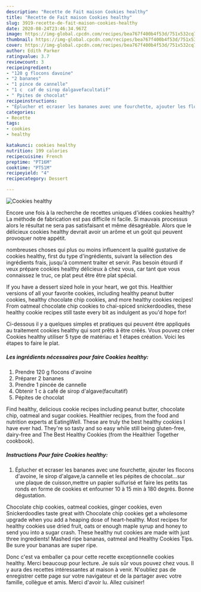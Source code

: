 ```yaml
---
description: "Recette de Fait maison Cookies healthy"
title: "Recette de Fait maison Cookies healthy"
slug: 3919-recette-de-fait-maison-cookies-healthy
date: 2020-08-24T23:46:34.967Z
image: https://img-global.cpcdn.com/recipes/bea767f400b4f53d/751x532cq70/cookies-healthy-photo-principale-de-la-recette.jpg
thumbnail: https://img-global.cpcdn.com/recipes/bea767f400b4f53d/751x532cq70/cookies-healthy-photo-principale-de-la-recette.jpg
cover: https://img-global.cpcdn.com/recipes/bea767f400b4f53d/751x532cq70/cookies-healthy-photo-principale-de-la-recette.jpg
author: Edith Parker
ratingvalue: 3.7
reviewcount: 3
recipeingredient:
- "120 g flocons davoine"
- "2 bananes"
- "1 pince de cannelle"
- "1 c  caf de sirop dalgavefacultatif"
- " Ppites de chocolat"
recipeinstructions:
- "Éplucher et ecraser les bananes avec une fourchette, ajouter les flocons d&#39;avoine, le sirop d&#39;algave,la cannelle et les pépites de chocolat...sur une plaque de cuisson,mettre un papier sulfurisé et faire les petits tas ronds en forme de cookies et enfourner 10 à 15 min à 180 degrés. Bonne dégustation."
categories:
- Recette
tags:
- cookies
- healthy

katakunci: cookies healthy 
nutrition: 199 calories
recipecuisine: French
preptime: "PT16M"
cooktime: "PT51M"
recipeyield: "4"
recipecategory: Dessert

---
```



![Cookies healthy](https://img-global.cpcdn.com/recipes/bea767f400b4f53d/751x532cq70/cookies-healthy-photo-principale-de-la-recette.jpg)

Encore une fois à la recherche de recettes uniques d'idées cookies healthy? La méthode de fabrication est pas difficile ni facile. Si mauvais processus alors le résultat ne sera pas satisfaisant et même désagréable. Alors que le délicieux cookies healthy devrait avoir un arôme et un goût qui peuvent provoquer notre appétit.

nombreuses choses qui plus ou moins influencent la qualité gustative de cookies healthy, first du type d'ingrédients, suivant la sélection des ingrédients frais, jusqu'à comment traiter et servir. Pas besoin étourdi if veux prépare cookies healthy délicieux à chez vous, car tant que vous connaissez le truc, ce plat peut être être plat spécial.

If you have a dessert sized hole in your heart, we got this. Healthier versions of all your favorite cookies, including healthy peanut butter cookies, healthy chocolate chip cookies, and more healthy cookies recipes! From oatmeal chocolate chip cookies to chai-spiced snickerdoodles, these healthy cookie recipes still taste every bit as indulgent as you&#39;d hope for!


Ci-dessous il y a quelques simples et pratiques qui peuvent être appliqués au traitement cookies healthy qui sont prêts à être créés. Vous pouvez créer Cookies healthy utiliser 5 type de matériau et 1 étapes création. Voici les étapes to faire le plat.

<!--inarticleads1-->

##### Les ingrédients nécessaires pour faire Cookies healthy:

1. Prendre 120 g flocons d&#39;avoine
1. Préparer 2 bananes
1. Prendre 1 pincée de cannelle
1. Obtenir 1 c à café de sirop d&#39;algave(facultatif)
1.   Pépites de chocolat


Find healthy, delicious cookie recipes including peanut butter, chocolate chip, oatmeal and sugar cookies. Healthier recipes, from the food and nutrition experts at EatingWell. These are truly the best healthy cookies I have ever had. They&#39;re so tasty and so easy while still being gluten-free, dairy-free and The Best Healthy Cookies (from the Healthier Together cookbook). 

<!--inarticleads2-->

##### Instructions Pour faire Cookies healthy:

1. Éplucher et ecraser les bananes avec une fourchette, ajouter les flocons d&#39;avoine, le sirop d&#39;algave,la cannelle et les pépites de chocolat...sur une plaque de cuisson,mettre un papier sulfurisé et faire les petits tas ronds en forme de cookies et enfourner 10 à 15 min à 180 degrés. Bonne dégustation.


Chocolate chip cookies, oatmeal cookies, ginger cookies, even Snickerdoodles taste great with Chocolate chip cookies get a wholesome upgrade when you add a heaping dose of heart-healthy. Most recipes for healthy cookies use dried fruit, oats or enough maple syrup and honey to send you into a sugar crash. These healthy nut cookies are made with just three ingredients! Mashed ripe bananas, oatmeal and Healthy Cookies Tips. Be sure your bananas are super ripe. 


Donc c'est va emballer ça pour cette recette exceptionnelle cookies healthy. Merci beaucoup pour lecture. Je suis sûr vous pouvez chez vous. Il y aura des recettes  intéressantes at maison à venir. N'oubliez pas de enregistrer cette page sur votre navigateur et de la partager avec votre famille, collègue et amis. Merci d'avoir lu. Allez cuisiner!
